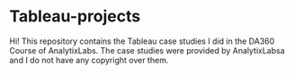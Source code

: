 # Tableau-projects
Hi! This repository contains the Tableau case studies I did in the DA360 Course of AnalytixLabs. The case studies were provided by AnalytixLabsa and I do not have any copyright over them.
